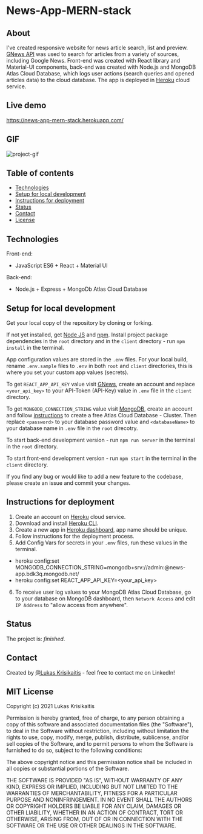 # News-App-MERN-stack

## About

I've created responsive website for news article search, list and preview. [GNews API](https://gnews.io/) was used to search
for articles from a variety of sources, including Google News. Front-end was created with React library
and Material-UI components, back-end was created with Node.js and MongoDB Atlas Cloud Database, which
logs user actions (search queries and opened articles data) to the cloud database. The app is deployed in
[Heroku](https://www.heroku.com/home) cloud service.

## Live demo

https://news-app-mern-stack.herokuapp.com/

## GIF

![project-gif](https://user-images.githubusercontent.com/23439837/125851039-58bfaddc-a496-4667-9229-65c3f3d3dac1.gif)

## Table of contents

-   [Technologies](#technologies)
-   [Setup for local development](#setup-for-local-development)
-   [Instructions for deployment](#instructions-for-deployment)
-   [Status](#status)
-   [Contact](#contact)
-   [License](#mit-license)

## Technologies

Front-end:

-   JavaScript ES6 + React + Material UI

Back-end:

-   Node.js + Express + MongoDb Atlas Cloud Database

## Setup for local development

Get your local copy of the repository by cloning or forking.

If not yet installed, get [Node JS](https://nodejs.org/en/download/) and [npm](https://www.npmjs.com/get-npm).
Install project package dependencies in the `root` directory and in the `client` directory - run `npm install`
in the terminal.

App configuration values are stored in the `.env` files. For your local build, rename `.env.sample` files to `.env` in both
`root` and `client` directories, this is where you set your custom app values (secrets).

To get `REACT_APP_API_KEY` value visit [GNews](https://gnews.io/), create an account and replace `<your_api_key>` to your API-Token (API-Key)
value in `.env` file in the `client` directory.

To get `MONGODB_CONNECTION_STRING` value visit [MongoDB](https://www.mongodb.com/), create an account and follow
[instructions](https://docs.atlas.mongodb.com/tutorial/create-atlas-account/) to create a free Atlas Cloud Database - Cluster.
Then replace `<password>` to your database password value and `<databaseName>` to your database name in `.env` file
in the `root` direcotry.

To start back-end development version - run `npm run server` in the terminal in the `root` directory.

To start front-end development version - run `npm start` in the terminal in the `client` directory.

If you find any bug or would like to add a new feature to the codebase, please create an issue and commit your changes.

## Instructions for deployment

1. Create an account on [Heroku](https://www.heroku.com/home) cloud service.
2. Download and install [Heroku CLI](https://devcenter.heroku.com/articles/heroku-cli).
3. Create a new app in [Heroku dashboard](https://dashboard.heroku.com/apps), app name should be unique.
4. Follow instructions for the deployment process.
5. Add Config Vars for secrets in your `.env` files, run these values in the terminal.

- heroku config:set MONGODB_CONNECTION_STRING=mongodb+srv://admin:<password>@news-app.bdk3q.mongodb.net/<databaseName>
- heroku config:set REACT_APP_API_KEY=<your_api_key>

6. To receive user log values to your MongoDB Atlas Cloud Database, go to your database on MongoDB dashboard, then
   `Network Access` and edit `IP Address` to "allow access from anywhere".

## Status

The project is: _finished_.

## Contact

Created by [@Lukas Krisikaitis](https://www.linkedin.com/in/lukas-krisikaitis-44597a1b0/) - feel free to contact me on LinkedIn!

## MIT License

Copyright (c) 2021 Lukas Krisikaitis

Permission is hereby granted, free of charge, to any person obtaining a copy
of this software and associated documentation files (the "Software"), to deal
in the Software without restriction, including without limitation the rights
to use, copy, modify, merge, publish, distribute, sublicense, and/or sell
copies of the Software, and to permit persons to whom the Software is
furnished to do so, subject to the following conditions:

The above copyright notice and this permission notice shall be included in all
copies or substantial portions of the Software.

THE SOFTWARE IS PROVIDED "AS IS", WITHOUT WARRANTY OF ANY KIND, EXPRESS OR
IMPLIED, INCLUDING BUT NOT LIMITED TO THE WARRANTIES OF MERCHANTABILITY,
FITNESS FOR A PARTICULAR PURPOSE AND NONINFRINGEMENT. IN NO EVENT SHALL THE
AUTHORS OR COPYRIGHT HOLDERS BE LIABLE FOR ANY CLAIM, DAMAGES OR OTHER
LIABILITY, WHETHER IN AN ACTION OF CONTRACT, TORT OR OTHERWISE, ARISING FROM,
OUT OF OR IN CONNECTION WITH THE SOFTWARE OR THE USE OR OTHER DEALINGS IN THE
SOFTWARE.
